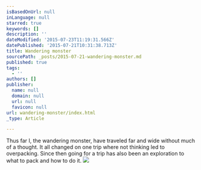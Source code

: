```yaml
---
isBasedOnUrl: null
inLanguage: null
starred: true
keywords: []
description: ''
dateModified: '2015-07-23T11:19:31.566Z'
datePublished: '2015-07-21T10:31:38.713Z'
title: Wandering monster
sourcePath: _posts/2015-07-21-wandering-monster.md
published: true
tags:
  - ''
authors: []
publisher:
  name: null
  domain: null
  url: null
  favicon: null
url: wandering-monster/index.html
_type: Article

---
```

Thus far I, the wandering monster, have traveled far and wide without much of a thought. It all changed on one trip where not thinking led to overpacking. Since then going for a trip has also been an exploration to what to pack and how to do it.
![](https://the-grid-user-content.s3-us-west-2.amazonaws.com/c482fc24-4dad-4a68-83bd-e863f713f0c5.JPG)